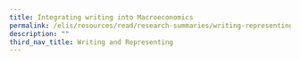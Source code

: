 ```yaml
---
title: Integrating writing into Macroeconomics
permalink: /elis/resources/read/research-summaries/writing-representing/integrating-writing-into-macroeconomics/
description: ""
third_nav_title: Writing and Representing
---
```

